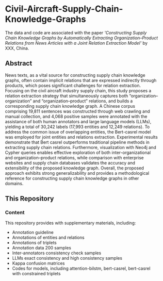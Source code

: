 # Civil-Aircraft-Supply-Chain-Knowledge-Graphs
The data and code are associated with the paper *'Constructing Supply Chain Knowledge Graphs by Automatically Extracting Organization–Product Relations from News Articles with a Joint Relation Extraction Model'* by XXX, China.
## Abstract
News texts, as a vital source for constructing supply chain knowledge graphs, often contain implicit relations that are expressed indirectly through products, which poses significant challenges for relation extraction. Focusing on the civil aircraft industry supply chain, this study proposes a relation extraction strategy that simultaneously captures both “organization–organization” and “organization–product” relations, and builds a corresponding supply chain knowledge graph. A Chinese corpus comprising 19,811 sentences was constructed through web crawling and manual collection, and 4,068 positive samples were annotated with the assistance of both human annotators and large language models (LLMs), yielding a total of 30,242 labels (17,993 entities and 12,249 relations). To address the common issue of overlapping entities, the Bert-casrel model was employed for joint entities and relations extraction. Experimental results demonstrate that Bert casrel outperforms traditional pipeline methods in extracting supply chain relations. Furthermore, visualization with Neo4j and Cypher queries enables effective exploration of both inter-organizational and organization–product relations, while comparison with enterprise websites and supply chain databases validates the accuracy and extensibility of the proposed knowledge graph. Overall, the proposed approach exhibits strong generalizability and provides a methodological reference for constructing supply chain knowledge graphs in other domains.
## This Repository
### Content
This repository provides with supplementary materials, including:
- Annotation guideline
- Annotations of entities and relations
- Annotations of triplets
- Annotation data 200 samples
- Inter-annotators consistency check samples
- LLMs exact consistency and high consistency samples
- Kappa confusion matrices
- Codes for models, including attention-bilstm, bert-casrel, bert-casrel with constrained triplets
